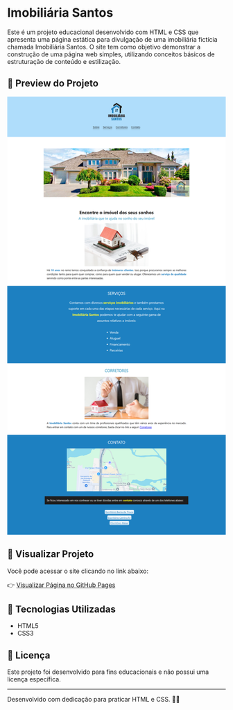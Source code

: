 # Imobiliária Santos

Este é um projeto educacional desenvolvido com HTML e CSS que apresenta uma página estática para divulgação de uma imobiliária fictícia chamada Imobiliária Santos. O site tem como objetivo demonstrar a construção de uma página web simples, utilizando conceitos básicos de estruturação de conteúdo e estilização.

## 🔎 Preview do Projeto
![Preview do Projeto](./IMG/screencapture-127-0-0-1-5500-index-html-2025-04-11-10_53_25.png)

## 🔗 Visualizar Projeto

Você pode acessar o site clicando no link abaixo:

👉 [Visualizar Página no GitHub Pages](https://eilincoln.github.io/imobiliaria-santos/)

## 🚀 Tecnologias Utilizadas

- HTML5  
- CSS3  

## 📜 Licença

Este projeto foi desenvolvido para fins educacionais e não possui uma licença específica.

---

Desenvolvido com dedicação para praticar HTML e CSS. 🍞✨
